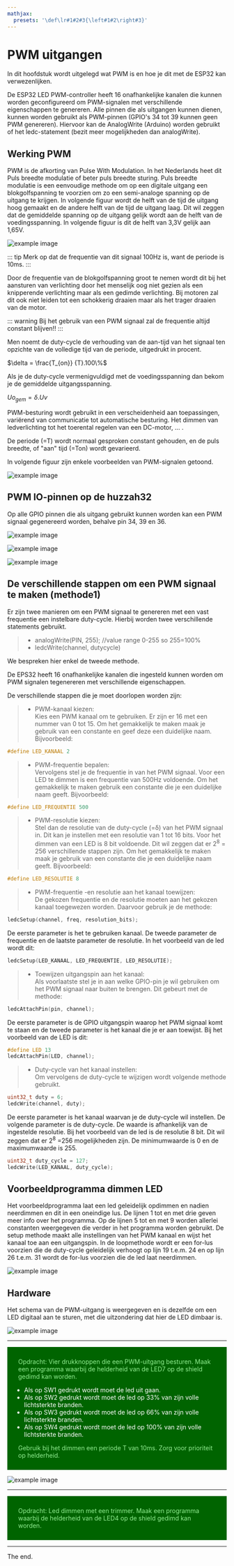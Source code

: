 ```yaml
---
mathjax:
  presets: '\def\lr#1#2#3{\left#1#2\right#3}'
---
```


# PWM uitgangen

In dit hoofdstuk wordt uitgelegd wat PWM is en hoe je dit met de ESP32 kan verwezenlijken.

De ESP32 LED PWM-controller heeft 16 onafhankelijke kanalen die kunnen worden geconfigureerd om PWM-signalen met verschillende eigenschappen te genereren. Alle pinnen die als uitgangen kunnen dienen, kunnen worden gebruikt als PWM-pinnen (GPIO's 34 tot 39 kunnen geen PWM genereren). Hiervoor kan de AnalogWrite (Arduino) worden gebruikt of het ledc-statement (bezit meer mogelijkheden dan analogWrite).

## Werking PWM

PWM is de afkorting van Pulse With Modulation. In het Nederlands heet dit Puls breedte modulatie of beter puls breedte sturing.
Puls breedte modulatie is een eenvoudige methode om op een digitale uitgang een blokgolfspanning te voorzien om zo een semi-analoge spanning op de uitgang te krijgen.
In volgende figuur wordt de helft van de tijd de uitgang hoog gemaakt en de andere helft van de tijd de uitgang laag. Dit wil zeggen dat de gemiddelde spanning op de uitgang gelijk wordt aan de helft van de voedingsspanning. In volgende figuur is dit de helft van 3,3V gelijk aan 1,65V.

![example image](./images/pwm1.png "Een gemiddelde spanning van 50% van de voedingsspanning.")

::: tip
Merk op dat de frequentie van dit signaal 100Hz is, want de periode is 10ms.
:::

Door de frequentie van de blokgolfspanning groot te nemen wordt dit bij het aansturen van verlichting door het menselijk oog niet gezien als een knipperende verlichting maar als een gedimde verlichting. Bij motoren zal dit ook niet leiden tot een schokkerig draaien maar als het trager draaien van de motor.

::: warning
Bij het gebruik van een PWM signaal zal de frequentie altijd constant blijven!!
:::

Men noemt de duty-cycle de verhouding van de aan-tijd van het signaal ten opzichte van de volledige tijd van de periode, uitgedrukt in procent.

$\delta = \frac{T_{on}} {T}.100\%$

Als je de duty-cycle vermenigvuldigd met de voedingsspanning dan bekom je de gemiddelde uitgangsspanning.

$Uo_{gem} = \delta.Uv$

PWM-besturing wordt gebruikt in een verscheidenheid aan toepassingen, variërend van communicatie tot automatische besturing. Het dimmen van ledverlichting tot het toerental regelen van een DC-motor, … .

De periode (=T) wordt normaal gesproken constant gehouden, en de puls breedte, of "aan" tijd (=Ton) wordt gevarieerd.

In volgende figuur zijn enkele voorbeelden van PWM-signalen getoond.

![example image](./images/pwm2.png "Enkele voorbeelden van PWM-signalen.")

## PWM IO-pinnen op de huzzah32

Op alle GPIO pinnen die als uitgang gebruikt kunnen worden kan een PWM signaal gegenereerd worden, behalve pin 34, 39 en 36.

![example image](./images/vsc_28.png "De digitale IO-pinnen van de Adafruit Huzzah ESP32 feather")

![example image](./images/feather_pinouttop.jpg "De digitale IO-pinnen van de Adafruit Huzzah ESP32 feather")

![example image](./images/esp32_2.jpg "De digitale IO-pinnen van de Adafruit Huzzah ESP32 feather")

## De verschillende stappen om een PWM signaal te maken (methode1)

Er zijn twee manieren om een PWM signaal te genereren met een vast frequentie een instelbare duty-cycle. Hierbij worden twee verschillende statements gebruikt.
> - analogWrite(PIN, 255); //value range 0-255 so 255=100%
> - ledcWrite(channel, dutycycle)

We bespreken hier enkel de tweede methode.

De EPS32 heeft 16 onafhankelijke kanalen die ingesteld kunnen worden om PWM signalen tegenereren met verschillende eigenschappen.

De verschillende stappen die je moet doorlopen worden zijn:
> - PWM-kanaal kiezen: <br> Kies een PWM kanaal om te gebruiken. Er zijn er 16 met een nummer van 0 tot 15. Om het gemakkelijk te maken maak je gebruik van een constante en geef deze een duidelijke naam. Bijvoorbeeld:
```cpp
#define LED_KANAAL 2
```
> - PWM-frequentie bepalen: <br> Vervolgens stel je de frequentie in van het PWM signaal. Voor een LED te dimmen is een frequentie van 500Hz voldoende. Om het gemakkelijk te maken gebruik een constante die je een duidelijke naam geeft. Bijvoorbeeld:
```cpp
#define LED_FREQUENTIE 500
```
> - PWM-resolutie kiezen: <br> Stel dan de resolutie van de duty-cycle (=δ) van het PWM signaal in. Dit kan je instellen met een resolutie van 1 tot 16 bits. Voor het dimmen van een LED is 8 bit voldoende. Dit wil zeggen dat er 2<sup>8</sup> = 256 verschillende stappen zijn. Om het gemakkelijk te maken maak je gebruik van een constante die je een duidelijke naam geeft. Bijvoorbeeld:
```cpp
#define LED_RESOLUTIE 8
```
> - PWM-frequentie -en resolutie aan het kanaal toewijzen: <br> De gekozen frequentie en de resolutie moeten aan het gekozen kanaal toegewezen worden. Daarvoor gebruik je de methode:
```cpp
ledcSetup(channel, freq, resolution_bits);
```

De eerste parameter is het te gebruiken kanaal. De tweede parameter de frequentie en de laatste parameter de resolutie. In het voorbeeld van de led wordt dit:
```cpp
ledcSetup(LED_KANAAL, LED_FREQUENTIE, LED_RESOLUTIE);
```

> - Toewijzen uitgangspin aan het kanaal: <br> Als voorlaatste stel je in aan welke GPIO-pin je wil gebruiken om het PWM signaal naar buiten te brengen. Dit gebeurt met de methode:
```cpp
ledcAttachPin(pin, channel);
```
De eerste parameter is de GPIO uitgangspin waarop het PWM signaal komt te staan en de tweede parameter is het kanaal die je er aan toewijst. Bij het voorbeeld van de LED is dit:

```cpp
#define LED 13
ledcAttachPin(LED, channel);
```
> - Duty-cycle van het kanaal instellen: <br> Om vervolgens de duty-cycle te wijzigen wordt volgende methode gebruikt.
```cpp
uint32_t duty = 6;
ledcWrite(channel, duty);
```
De eerste parameter is het kanaal waarvan je de duty-cycle wil instellen. De volgende parameter is de duty-cycle. De waarde is afhankelijk van de ingestelde resolutie. Bij het voorbeeld van de led is de resolutie 8 bit. Dit wil zeggen dat er 2<sup>8</sup> =256 mogelijkheden zijn. De minimumwaarde is 0 en de maximumwaarde is 255.
```cpp
uint32_t duty_cycle = 127;
ledcWrite(LED_KANAAL, duty_cycle);
```

## Voorbeeldprogramma dimmen LED

Het voorbeeldprogramma laat een led geleidelijk opdimmen en nadien neerdimmen en dit in een oneindige lus.
De lijnen 1 tot en met drie geven meer info over het programma.
Op de lijnen 5 tot en met 9 worden allerlei constanten weergegeven die verder in het programma worden gebruikt.
De setup methode maakt alle instellingen van het PWM kanaal en wijst het kanaal toe aan een uitgangspin.
In de loopmethode wordt er een for-lus voorzien die de duty-cycle geleidelijk verhoogt op lijn 19 t.e.m. 24 en op lijn 26 t.e.m. 31 wordt de for-lus voorzien die de led laat neerdimmen.

![example image](./images/code.png "Een Led dimmen door gebruik te maken van PWM.")

## Hardware

Het schema van de PWM-uitgang is weergegeven en is dezelfde om een LED digitaal aan te sturen, met die uitzondering dat hier de LED dimbaar is.

![example image](./images/schema1.png "Een PWM-uitgang op de ESP32.")

***
<div style="background-color:darkgreen; text-align:left; vertical-align:left; padding:15px;">
<p style="color:lightgreen; margin:10px">
Opdracht: Vier drukknoppen die een PWM-uitgang besturen. Maak een programma waarbij de helderheid van de LED7 op de shield gedimd kan worden.
</p>
<ul>
<li style="color:white">Als op SW1 gedrukt wordt moet de led uit gaan.</li>
<li style="color:white">Als op SW2 gedrukt wordt moet de led op 33% van zijn volle lichtsterkte branden.</li>
<li style="color:white">Als op SW3 gedrukt wordt moet de led op 66% van zijn volle lichtsterkte branden.</li>
<li style="color:white">Als op SW4 gedrukt wordt moet de led op 100% van zijn volle lichtsterkte branden.</li>
</ul>
<p style="color:lightgreen; margin:10px">
Gebruik bij het dimmen een periode T van 10ms. Zorg voor prioriteit op helderheid.</p>
</div>

![example image](./images/oef1.png "ESp32 opstelling met shield.")

***
<div style="background-color:darkgreen; text-align:left; vertical-align:left; padding:15px;">
<p style="color:lightgreen; margin:10px">
Opdracht: Led dimmen met een trimmer. Maak een programma waarbij de helderheid van de LED4 op de shield gedimd kan worden.
</p>
</div>

***

The end.


